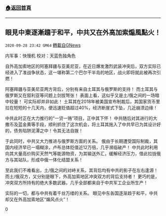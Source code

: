 ###  [:house:返回首頁](https://github.com/ourhimalayas/txt)
---

## 眼見中東逐漸趨于和平，中共又在外高加索煽風點火！
`2020-09-28 23:42 GM64` [轉載自GNews](https://gnews.org/zh-hant/389681/)

内军事：快慢机  校对：天蓝色独角色

自外高加索地区的阿塞拜疆与亚美尼亚，在近日爆发激烈武装冲突后，双方实际已经进入了准战争状态，这一堪称第二个巴尔干半岛的地区，战火即将就此被再次引燃！

阿塞拜疆与亚美尼亚两方背后，分别有来自土耳其与俄罗斯的支持！
而土耳其与俄罗斯又在叙利亚等问题上剑拔弩张！
表面上看，这似乎又是土/俄之间的一场暗中较量！
可实际却并非如此！
土耳其在2018年被美国宣布制裁后，其国家货币里拉在短短的十几天内，便迅速贬值超过40%，经济断崖式下坠，几近崩溃边缘！

中共此时正在大力推行的“一贷一赂”项目，正中其下怀！
中共随后对其进行的大撒币及蓝金黄等手段，顺利抓住了这次机会，将土耳其拖入了中共早已为其设计好的，债务陷阱泥潭之中！令其无法自拨！

于此同时，中共又大力推进与俄罗斯方面的关系。
俄由于长期遭受国际制裁，其国内经济早已一塌糊涂，卢布总体贬值近12万倍，几乎濒临破产！
中共此时利用向其大量高价购买天然气等能源物资，为其输送外汇，缓解经济压力，借此拉拢俄方与其站队，形成中俄一体化结盟关系！

至此我们不难看出，土/俄之间的对峙关系，其背后均有中共的影子在左右逢源！
而土/俄双方，又分别是眼下，外高加索地区冲突双方的背后支持者！
更巧的是，冲突双方所持有的绝大多数武器，几乎全部都来自于中共军工企业所生产！

实际的一切，都与中共有着千丝万缕的关系。
眼见中东各国逐渐趋于和平，中共却又在外高加索地区“煽风点火”！

0
